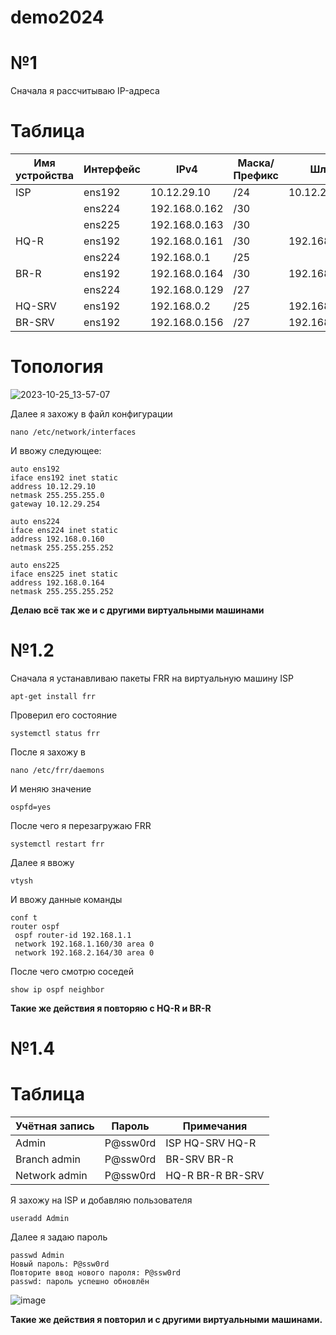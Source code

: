 
# demo2024
# №1
Сначала я рассчитываю  IP-адреса
# Таблица
|Имя устройства  |Интерфейс           |IPv4            |Маска/Префикс   |Шлюз            |
|  ------------- | -------------      | -------------  |  ------------- |  -------------       |
|ISP             |ens192              |10.12.29.10     |/24             |10.12.29.10         |
|                |ens224              |192.168.0.162   |/30             |                      |
|                |ens225              |192.168.0.163  |/30             |                      |
|HQ-R            |ens192              |192.168.0.161   |/30             |192.168.0.162       |
|                |ens224              |192.168.0.1     |/25             |                      |
|BR-R            |ens192              |192.168.0.164   |/30             |192.168.0.163       |
|                |ens224              |192.168.0.129  |/27             |                      |
|HQ-SRV          |ens192              |192.168.0.2   |/25             |192.168.0.1           |
|BR-SRV          |ens192              |192.168.0.156   |/27             |192.168.0.129       |

# Топология
![2023-10-25_13-57-07](https://github.com/IvanTumanov123/demo2024/assets/148867523/39edd56f-da00-4eac-a9a7-040a92ba4080)

Далее я захожу в файл конфигурации 
```
nano /etc/network/interfaces
```
И ввожу следующее:
```
auto ens192
iface ens192 inet static
address 10.12.29.10
netmask 255.255.255.0
gateway 10.12.29.254

auto ens224
iface ens224 inet static
address 192.168.0.160
netmask 255.255.255.252

auto ens225
iface ens225 inet static
address 192.168.0.164
netmask 255.255.255.252
```
**Делаю всё так же и с другими виртуальными машинами**

# №1.2
Сначала я устанавливаю пакеты FRR на виртуальную машину ISP
```
apt-get install frr
```
Проверил его состояние
```
systemctl status frr
```
После я захожу в
```
nano /etc/frr/daemons
```
И меняю значение
```
ospfd=yes
```
После чего я перезагружаю FRR
```
systemctl restart frr
```
Далее я ввожу
```
vtysh
```
И ввожу данные команды
```
conf t
router ospf
 ospf router-id 192.168.1.1
 network 192.168.1.160/30 area 0
 network 192.168.2.164/30 area 0
```
После чего смотрю соседей
```
show ip ospf neighbor
```
**Такие же действия я повторяю с HQ-R и BR-R**

# №1.4
# Таблица
|Учётная запись  |Пароль           |Примечания         |
|  ------------- | -------------      | -------------  |  
|Admin           |P@ssw0rd            |ISP HQ-SRV HQ-R |
|Branch admin    |P@ssw0rd            |BR-SRV BR-R     |
|Network admin   |P@ssw0rd            |HQ-R BR-R BR-SRV|

Я захожу на ISP и добавляю пользователя
```
useradd Admin
```
Далее я задаю пароль
```
passwd Admin
Новый пароль: P@ssw0rd
Повторите ввод нового пароля: P@ssw0rd
passwd: пароль успешно обновлён
```
![image](https://github.com/IvanTumanov123/demo2024/assets/148867523/c3f8f59f-e638-4c5a-8e82-c627581ea987)

**Такие же действия я повторил и с другими виртуальными машинами.**
